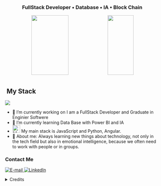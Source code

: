

<h3 align="center">
  FullStack Developer • Database • IA • Block Chain
</h3>


<div align='center'>

<div align="center">  
  
  <img width="49%" height="195px" src="https://github-readme-stats.vercel.app/api?username=andredosreis&show_icons=true&count_private=true&title_color=80F7D4&icon_color=9d00ff&text_color=c9d1d9&bg_color=0d1117&border_color=fff0" /> 
  
  <img width="41%" height="195px" src="https://github-readme-stats.vercel.app/api/top-langs/?username=andredosreis&layout=compact&title_color=80F7D4&text_color=fff&bg_color=0d1117&border_color=fff0" />
  
</div>

</div>

<img src="C:\Users\andre\OneDrive\Documentos\Estudos\andredosreis\image\lineBar.png" width="100%" height="8px"/>

## &nbsp;My Stack
<img src="https://skillicons.dev/icons?i=vscode,html,css,js,cs,java,py,angular,aws,git,github&theme=dark" />


- 🔭 I’m currently working on I am a FullStack Developer and Graduate in Enginier Softwere
- 🌱 I’m currently learning Data Base with Power BI and IA
- <img src="https://raw.githubusercontent.com/Tarikul-Islam-Anik/Animated-Fluent-Emojis/master/Emojis/People%20with%20professions/Man%20Technologist%20Light%20Skin%20Tone.png" alt="Man Technologist Light Skin Tone" width="25" height="25" /> My main stack is JavaScript and Python, Angular.<br />
- 💬 About me: Always learning new things about technology, not only in the tech field but also in emotional intelligence, because we often need to work with people or in groups.

<h3>Contact Me</h3>
<div align="left">
<p>
<a href="mailto:andredosreis@gmail.com">
<img src="https://img.shields.io/badge/-email-020114?style=for-the-badge&amp;logo=microsoft-outlook&amp;logoColor=6ED2B6&amp;color:FFF" alt="E-mail">
</a>
<a href="https://www.linkedin.com/in/andredosreispro"><img src="https://img.shields.io/badge/-LinkedIn-020114?style=for-the-badge&amp;logo=linkedin&amp;logoColor=6ED2B6&amp;color:FFF" alt="LinkedIn"></a>

</div>

<details align="left">
  <summary>Credits</summary> 
  - GitHub Stats by <a href="https://github.com/anuraghazra/github-readme-stats">anuraghazra</a>
  <br>
   - GitHub Streak by <a href="https://github.com/DenverCoder1/github-readme-streak-stats">DenverCoder1</a>
</details>


